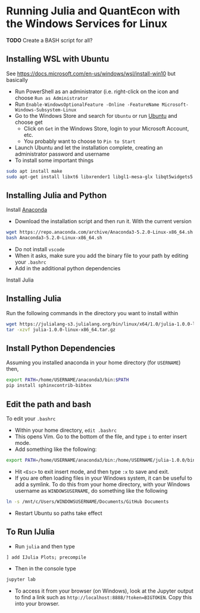 # Running Julia and QuantEcon with the Windows Services for Linux
**TODO**  Create a BASH script for all?
## Installing WSL with Ubuntu
See https://docs.microsoft.com/en-us/windows/wsl/install-win10  but basically
- Run PowerShell as an administrator (i.e. right-click on the icon and choose `Run as Administrator`
- Run `Enable-WindowsOptionalFeature -Online -FeatureName Microsoft-Windows-Subsystem-Linux` 
- Go to the Windows Store and search for `Ubuntu` or run [Ubuntu](https://www.microsoft.com/en-ca/p/ubuntu/9nblggh4msv6?rtc=1&activetab=pivot%3aoverviewtab) and choose get
  - Click on `Get` in the Windows Store, login to your Microsoft Account, etc.
  - You probably want to choose to `Pin to Start`
- Launch Ubuntu and let the installation complete, creating an administrator password and username
- To install some important things
```bash
sudo apt install make
sudo apt-get install libxt6 libxrender1 libgl1-mesa-glx libqt5widgets5
```

## Installing Julia and Python
Install [Anaconda](https://www.anaconda.com/download/#linux) 
- Download the installation script and then run it.  With the current version
```bash
wget https://repo.anaconda.com/archive/Anaconda3-5.2.0-Linux-x86_64.sh
bash Anaconda3-5.2.0-Linux-x86_64.sh
```
- Do not install `vscode`
- When it asks, make sure you add the binary file to your path by editing your `.bashrc`
- Add in the additional python dependencies

Install Julia

## Installing Julia
Run the following commands in the directory you want to install within
```bash
wget https://julialang-s3.julialang.org/bin/linux/x64/1.0/julia-1.0.0-linux-x86_64.tar.gz
tar -xzvf julia-1.0.0-linux-x86_64.tar.gz
```

## Install Python Dependencies
Assuming you installed anaconda in your home directory (for `USERNAME`) then,

```bash
export PATH=/home/USERNAME/anaconda3/bin:$PATH
pip install sphinxcontrib-bibtex
```

## Edit the path and bash
To edit your `.bashrc`
- Within your home directory, `edit .bashrc`
- This opens Vim.  Go to the bottom of the file, and type `i` to enter insert mode.
- Add something like the following:
```bash
export PATH=/home/USERNAME/anaconda3/bin:/home/USERNAME/julia-1.0.0/bin:$PATH
```
- Hit `<Esc>` to exit insert mode, and then type `:x` to save and exit.
- If you are often loading files in your Windows system, it can be useful to add a symlink.  To do this from your home directory, with your Windows username as `WINDOWSUSERNAME`, do something like the following
```bash
ln -s /mnt/c/Users/WINDOWSUSERNAME/Documents/GitHub Documents
```
- Restart Ubuntu so paths take effect

## To Run IJulia
- Run `julia` and then type
```julia
] add IJulia Plots; precompile
```
- Then in the console type
```bash
jupyter lab
```
- To access it from your browser (on Windows), look at the Jupyter output to find a link such as 
`http://localhost:8888/?token=BIGTOKEN`.  Copy this into your browser.
